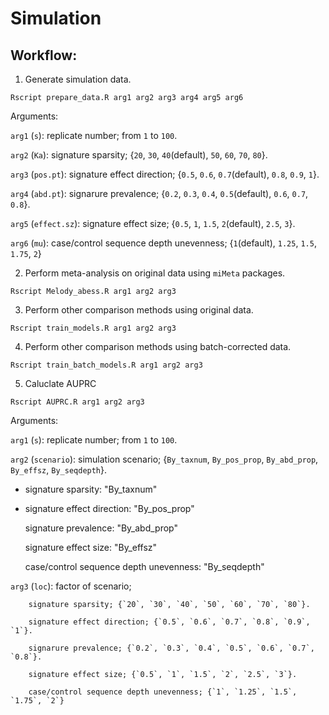 # Simulation 

## Workflow:
1. Generate simulation data.
```console
Rscript prepare_data.R arg1 arg2 arg3 arg4 arg5 arg6
```
   Arguments:

   `arg1` (`s`): replicate number; from `1` to `100`.
   
   `arg2` (`Ka`): signature sparsity; {`20`, `30`, `40`(default), `50`, `60`, `70`, `80`}.
   
   `arg3` (`pos.pt`): signature effect direction; {`0.5`, `0.6`, `0.7`(default), `0.8`, `0.9`, `1`}.
   
   `arg4` (`abd.pt`): signarure prevalence; {`0.2`, `0.3`, `0.4`, `0.5`(default), `0.6`, `0.7`, `0.8`}.
   
   `arg5` (`effect.sz`): signature effect size; {`0.5`, `1`, `1.5`, `2`(default), `2.5`, `3`}.
   
   `arg6` (`mu`): case/control sequence depth unevenness; {`1`(default), `1.25`, `1.5`, `1.75`, `2`}
   
2. Perform meta-analysis on original data using `miMeta` packages.
```console
Rscript Melody_abess.R arg1 arg2 arg3
```

3. Perform other comparison methods using original data.
```console
Rscript train_models.R arg1 arg2 arg3
```

4. Perform other comparison methods using batch-corrected data.
```console
Rscript train_batch_models.R arg1 arg2 arg3
```

5. Caluclate AUPRC
```console
Rscript AUPRC.R arg1 arg2 arg3
```
   Arguments:

   `arg1` (`s`): replicate number; from `1` to `100`.
   
   `arg2` (`scenario`): simulation scenario; {`By_taxnum`, `By_pos_prop`, `By_abd_prop`, `By_effsz`, `By_seqdepth`}.
   
   * signature sparsity: "By_taxnum"
    
   * signature effect direction: "By_pos_prop"
    
       signature prevalence: "By_abd_prop"
    
       signature effect size: "By_effsz"
    
       case/control sequence depth unevenness: "By_seqdepth"
    
   `arg3` (`loc`): factor of scenario;
   
        signature sparsity; {`20`, `30`, `40`, `50`, `60`, `70`, `80`}.
     
        signature effect direction; {`0.5`, `0.6`, `0.7`, `0.8`, `0.9`, `1`}.
    
        signarure prevalence; {`0.2`, `0.3`, `0.4`, `0.5`, `0.6`, `0.7`, `0.8`}.
    
        signature effect size; {`0.5`, `1`, `1.5`, `2`, `2.5`, `3`}.
    
        case/control sequence depth unevenness; {`1`, `1.25`, `1.5`, `1.75`, `2`}

